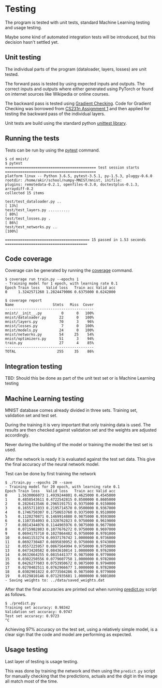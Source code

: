 # Testing

The program is tested with unit tests, standard Machine Learning testing and usage testing.

Maybe some kind of automated integration tests will be introduced, but this decision hasn't settled yet.

## Unit testing

The individual parts of the program (dataloader, layers, losses) are unit tested.

The forward pass is tested by using expected inputs and outputs. The correct inputs and outputs where either generated using PyTorch or found on internet sources like Wikipedia or online courses.

The backward pass is tested using [Gradient Checking](http://ufldl.stanford.edu/wiki/index.php/Gradient_checking_and_advanced_optimization). Code for Gradient Checking was borrowed from [CS231n Assignment 1](http://cs231n.github.io/assignments2016/assignment1/) and then applied for testing the backward pass of the individual layers.

Unit tests are build using the standard python [unittest library](https://docs.python.org/3/library/unittest.html).

## Running the tests

Tests can be run by using the [pytest](https://docs.pytest.org/en/latest/) command.

```
$ cd mnist/
$ pytest
========================================== test session starts ==========================================
platform linux -- Python 3.6.5, pytest-3.5.1, py-1.5.3, pluggy-0.6.0
rootdir: /home/akir/school/numpy-MNIST/mnist, inifile:
plugins: remotedata-0.2.1, openfiles-0.3.0, doctestplus-0.1.3, arraydiff-0.2
collected 15 items                                                                                      

test/test_dataloader.py ..                                                                        [ 13%]
test/test_layers.py ..........                                                                    [ 80%]
test/test_losses.py .                                                                             [ 86%]
test/test_networks.py ..                                                                          [100%]

======================================= 15 passed in 1.53 seconds ======================================
```

## Code coverage

Coverage can be generated by running the [coverage](https://coverage.readthedocs.io/en/coverage-4.5.1a/) command.

```
$ coverage run train.py --epochs 1
- Training model for 1 epoch, with learning rate 0.1
Epoch Train loss   Valid loss   Train acc Valid acc
0     1.3242571260 1.2824479006 0.6375000 0.6242000
```

```
$ coverage report
Name                  Stmts   Miss  Cover
-----------------------------------------
mnist/__init__.py         0      0   100%
mnist/dataloader.py      22      0   100%
mnist/layers.py          70      3    96%
mnist/losses.py           7      0   100%
mnist/models.py          24      0   100%
mnist/networks.py        54     25    54%
mnist/optimizers.py      51      3    94%
train.py                 27      4    85%
-----------------------------------------
TOTAL                   255     35    86%
```

## Integration testing

TBD: Should this be done as part of the unit test set or is Machine Learning testing 

## Machine Learning testing

MNIST database comes already divided in three sets. Training set, validation set and test set.

During the training it is very important that only training data is used. The results are then checked against validation set and the weights are adjusted accordingly.

Never during the building of the model or training the model the test set is used.

After the network is ready it is evaluated against the test set data. This give the final accuracy of the neural network model.

Test can be done by first training the network

```
$ ./train.py --epochs 20 --save
- Training model for 20 epoch, with learning rate 0.1
Epoch Train loss   Valid loss   Train acc Valid acc
0     1.5630066073 1.4939244801 0.4625000 0.4545000
1     0.4858543611 0.4722542815 0.8500000 0.8605000
2     0.2826413546 0.2965191751 0.9375000 0.9150000
3     0.1655711033 0.2195714570 0.9500000 0.9367000
4     0.1746750307 0.1758653760 0.9375000 0.9510000
5     0.1120270871 0.1469914880 0.9875000 0.9593000
6     0.1107354093 0.1320762823 0.9750000 0.9619000
7     0.0814344076 0.1144965976 0.9875000 0.9677000
8     0.0715982803 0.1077676272 0.9750000 0.9697000
9     0.0694175710 0.1027864482 0.9750000 0.9701000
10    0.0441153274 0.0937176742 1.0000000 0.9736000
11    0.0692730487 0.0895030952 0.9750000 0.9743000
12    0.0557225957 0.0867564994 0.9750000 0.9750000
13    0.0473420582 0.0843610814 1.0000000 0.9762000
14    0.0632664255 0.0815441377 0.9875000 0.9770000
15    0.0302250556 0.0779607758 1.0000000 0.9782000
16    0.0426277603 0.0753950672 0.9875000 0.9794000
17    0.0270402511 0.0762966677 1.0000000 0.9782000
18    0.0302901822 0.0773504286 0.9875000 0.9779000
19    0.0129810146 0.0712935601 1.0000000 0.9801000
- Saving weights to: ../data/saved_weights.dat
```

After that the final accuracies are printed out when running [predict.py](../mnist/predict.py) script as follows.

```
$ ./predict.py
Training set accuracy: 0.98342
Validation set accuracy: 0.9747
Test set accuracy: 0.9723
^C
```

Achieving 97% accuracy on the test set, using a relatively simple model, is a clear sign that the code and model are performing as expected.

## Usage testing

Last layer of testing is usage testing.

This was done by training the network and then using the `predict.py` script for manually checking that the predictions, actuals and the digit in the image all match most of the time.

